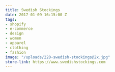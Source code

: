 ```yaml
---
title: Swedish Stockings
date: 2017-01-09 16:15:00 Z
tags:
- shopify
- e-commerce
- design
- women
- apparel
- clothing
- fashion
image: "/uploads/220-swedish-stockings@2x.jpg"
store-link: https://www.swedishstockings.com
---
```


